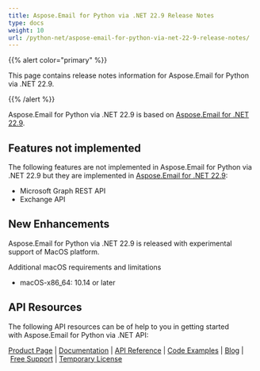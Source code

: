 ```yaml
---
title: Aspose.Email for Python via .NET 22.9 Release Notes
type: docs
weight: 10
url: /python-net/aspose-email-for-python-via-net-22-9-release-notes/
---
```


{{% alert color="primary" %}} 

This page contains release notes information for Aspose.Email for Python via .NET 22.9.

{{% /alert %}} 

Aspose.Email for Python via .NET 22.9 is based on [Aspose.Email for .NET 22.9](/email/net/aspose-email-for-net-22-9-release-notes/).

## **Features not implemented**
The following features are not implemented in Aspose.Email for Python via .NET 22.9 but they are implemented in [Aspose.Email for .NET 22.9](/email/net/aspose-email-for-net-22-9-release-notes/):

- Microsoft Graph REST API
- Exchange API

## **New Enhancements**
Aspose.Email for Python via .NET 22.9 is released with experimental support of MacOS platform.

Additional macOS requirements and limitations

* macOS-x86_64: 10.14 or later



## **API Resources**
The following API resources can be of help to you in getting started with Aspose.Email for Python via .NET API:



[Product Page](https://products.aspose.com/email/python-net) | [Documentation](/email/python-net/home/) | [API Reference](https://apireference.aspose.com/email/net) | [Code Examples](https://github.com/aspose-email/aspose.email-python-dotnet) | [Blog](https://blog.aspose.com/category/email/) | [Free Support](https://forum.aspose.com/c/email/12) | [Temporary License](https://purchase.aspose.com/temporary-license)


